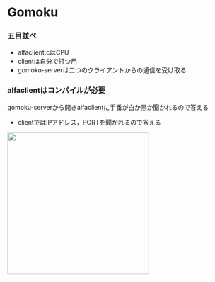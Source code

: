 # Gomoku
### 五目並べ
- alfaclient.cはCPU
- clientは自分で打つ用
- gomoku-serverは二つのクライアントからの通信を受け取る

### alfaclientはコンパイルが必要
gomoku-serverから開きalfaclientに手番が白か黒か聞かれるので答える
- clientではIPアドレス，PORTを聞かれるので答える


<img src="https://user-images.githubusercontent.com/52265875/101283573-92eb4a80-381e-11eb-9444-215dcd271cd9.PNG" width="320">
